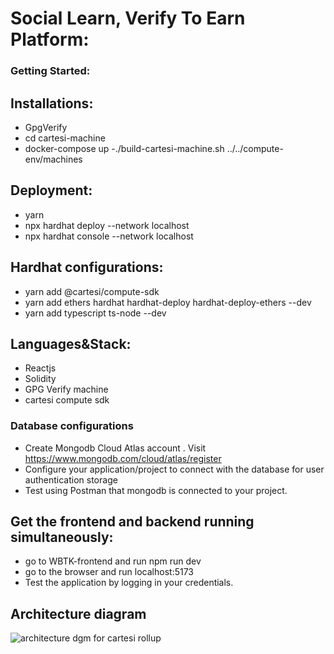 # Social Learn, Verify To Earn Platform:

### Getting Started:

## Installations:
- GpgVerify
- cd cartesi-machine
- docker-compose up
-./build-cartesi-machine.sh ../../compute-env/machines

## Deployment:
- yarn
- npx hardhat deploy --network localhost
- npx hardhat console --network localhost

## Hardhat configurations:
- yarn add @cartesi/compute-sdk
- yarn add ethers hardhat hardhat-deploy hardhat-deploy-ethers --dev
- yarn add typescript ts-node --dev

## Languages&Stack:
- Reactjs
- Solidity
- GPG Verify machine
- cartesi compute sdk
  
### Database configurations
- Create Mongodb Cloud Atlas account . Visit https://www.mongodb.com/cloud/atlas/register
- Configure your application/project to connect with the database for user authentication storage
- Test using Postman that mongodb is connected to your project.

## Get the frontend and backend running simultaneously:
  - go to WBTK-frontend and run npm run dev
  - go to the browser and run localhost:5173
  - Test the application by logging in your credentials.

## Architecture diagram
![architecture dgm for cartesi rollup](https://github.com/WBT-Kenya/Learn-Verify-Earn-app/assets/9214845/402c46bf-c9f3-4ce2-a0ee-2cb811c53b33)

